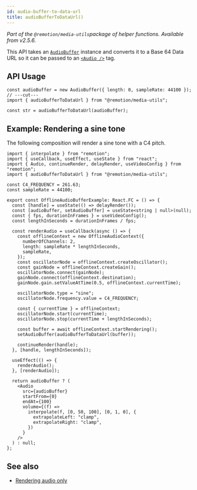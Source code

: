 ```yaml
---
id: audio-buffer-to-data-url
title: audioBufferToDataUrl()
---
```


_Part of the `@remotion/media-utils`package of helper functions. Available from v2.5.6._

This API takes an [`AudioBuffer`](https://developer.mozilla.org/en-US/docs/Web/API/AudioBuffer) instance and converts it to a Base 64 Data URL so it can be passed to an [`<Audio />`](/docs/audio) tag.

## API Usage

```tsx twoslash
const audioBuffer = new AudioBuffer({ length: 0, sampleRate: 44100 });
// ---cut---
import { audioBufferToDataUrl } from "@remotion/media-utils";

const str = audioBufferToDataUrl(audioBuffer);
```

## Example: Rendering a sine tone

The following composition will render a sine tone with a C4 pitch.

```tsx twoslash
import { interpolate } from "remotion";
import { useCallback, useEffect, useState } from "react";
import { Audio, continueRender, delayRender, useVideoConfig } from "remotion";
import { audioBufferToDataUrl } from "@remotion/media-utils";

const C4_FREQUENCY = 261.63;
const sampleRate = 44100;

export const OfflineAudioBufferExample: React.FC = () => {
  const [handle] = useState(() => delayRender());
  const [audioBuffer, setAudioBuffer] = useState<string | null>(null);
  const { fps, durationInFrames } = useVideoConfig();
  const lengthInSeconds = durationInFrames / fps;

  const renderAudio = useCallback(async () => {
    const offlineContext = new OfflineAudioContext({
      numberOfChannels: 2,
      length: sampleRate * lengthInSeconds,
      sampleRate,
    });
    const oscillatorNode = offlineContext.createOscillator();
    const gainNode = offlineContext.createGain();
    oscillatorNode.connect(gainNode);
    gainNode.connect(offlineContext.destination);
    gainNode.gain.setValueAtTime(0.5, offlineContext.currentTime);

    oscillatorNode.type = "sine";
    oscillatorNode.frequency.value = C4_FREQUENCY;

    const { currentTime } = offlineContext;
    oscillatorNode.start(currentTime);
    oscillatorNode.stop(currentTime + lengthInSeconds);

    const buffer = await offlineContext.startRendering();
    setAudioBuffer(audioBufferToDataUrl(buffer));

    continueRender(handle);
  }, [handle, lengthInSeconds]);

  useEffect(() => {
    renderAudio();
  }, [renderAudio]);

  return audioBuffer ? (
    <Audio
      src={audioBuffer}
      startFrom={0}
      endAt={100}
      volume={(f) =>
        interpolate(f, [0, 50, 100], [0, 1, 0], {
          extrapolateLeft: "clamp",
          extrapolateRight: "clamp",
        })
      }
    />
  ) : null;
};
```

## See also

- [Rendering audio only](/docs/using-audio/#rendering-audio-only)
